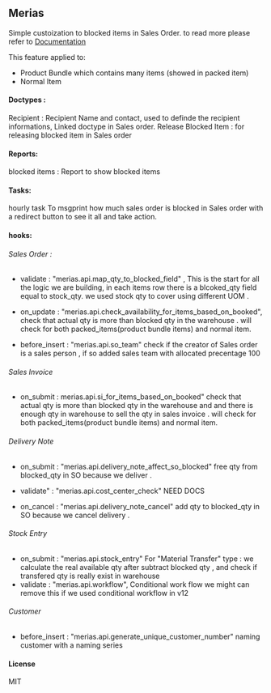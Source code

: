 ## Merias

Simple custoization to blocked items in Sales Order. to read more please refer to [Documentation](docs/Selling/sales_order.md)


This feature applied to:
- Product Bundle which contains many items (showed in packed item) 
- Normal Item

#### Doctypes : 
Recipient : Recipient Name and contact, used to definde the recipient informations, Linked doctype in Sales order.
Release Blocked Item : for releasing blocked item in Sales order

#### Reports:
blocked items : Report to show blocked items

#### Tasks:
hourly task To msgprint how much sales order is blocked in Sales order with a redirect button to see it all and take action. 

#### hooks:

###### Sales Order : 
 - validate : "merias.api.map_qty_to_blocked_field" , 
  This is the start for all the logic we are building, in each items row there is a blcoked_qty field equal to stock_qty.
  we used stock qty to cover using different UOM .  
  
 - on_update : "merias.api.check_availability_for_items_based_on_booked", 
   check that actual qty is more than blocked qty in the warehouse . will check for both packed_items(product bundle items) and normal item.
 
 - before_insert : "merias.api.so_team"
  check if the creator of Sales order is a sales person , if so added sales team with allocated precentage 100
	
  
###### Sales Invoice
  -	on_submit : merias.api.si_for_items_based_on_booked"
   check that actual qty is more than blocked qty in the warehouse and and there is enough qty in warehouse to sell the qty in sales invoice .
   will check for both packed_items(product bundle items) and normal item.

###### Delivery Note
 - on_submit : "merias.api.delivery_note_affect_so_blocked" 
  free qty from blocked_qty in SO because we deliver .
  
 - validate" :  "merias.api.cost_center_check"
 NEED DOCS
 
 - on_cancel : "merias.api.delivery_note_cancel"
   add qty to blocked_qty in SO because we cancel delivery  .

###### Stock Entry 
 - on_submit : "merias.api.stock_entry"
   For "Material Transfer" type : we calculate the real available qty after subtract blocked qty , and check if transfered qty is really exist in warehouse
 - validate : "merias.api.workflow",
  Conditional work flow we might can remove this if we used conditional workflow in v12 

###### Customer
 - before_insert : "merias.api.generate_unique_customer_number"
   naming customer with a naming series 


#### License

MIT

